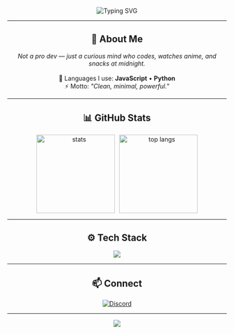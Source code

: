 <p align="center">
  <img src="https://readme-typing-svg.herokuapp.com?font=Fira+Code&pause=1000&color=6A5ACD&center=true&vCenter=true&width=500&lines=Hey+I'm+Ha+Thu;Code.+Anime.+Repeat.;Exploring+JS+%26+Python" alt="Typing SVG" />
</p>

---

<h2 align="center">👤 About Me</h2>

<p align="center">
  <i>Not a pro dev — just a curious mind who codes, watches anime, and snacks at midnight.</i><br><br>
  🖤 Languages I use: <b>JavaScript</b> • <b>Python</b><br>
  ⚡ Motto: <i>"Clean, minimal, powerful."</i>
</p>

---

<h2 align="center">📊 GitHub Stats</h2>

<p align="center" style="display: flex; justify-content: center; gap: 10px; flex-wrap: wrap;">
  <picture>
    <source 
      srcset="https://github-readme-stats.vercel.app/api?username=HaThuDangIu&show_icons=true&hide_border=true&theme=github_dark&title_color=6A5ACD&icon_color=6A5ACD" 
      media="(prefers-color-scheme: dark)" />
    <source 
      srcset="https://github-readme-stats.vercel.app/api?username=HaThuDangIu&show_icons=true&hide_border=true&theme=default&title_color=6A5ACD&icon_color=6A5ACD" 
      media="(prefers-color-scheme: light)" />
    <img height="180em" src="https://github-readme-stats.vercel.app/api?username=HaThuDangIu&show_icons=true&hide_border=true" alt="stats"/>
  </picture>

  <picture>
    <source 
      srcset="https://github-readme-stats.vercel.app/api/top-langs/?username=HaThuDangIu&hide_border=true&theme=github_dark&title_color=6A5ACD" 
      media="(prefers-color-scheme: dark)" />
    <source 
      srcset="https://github-readme-stats.vercel.app/api/top-langs/?username=HaThuDangIu&hide_border=true&theme=default&title_color=6A5ACD" 
      media="(prefers-color-scheme: light)" />
    <img height="180em" src="https://github-readme-stats.vercel.app/api/top-langs/?username=HaThuDangIu&hide_border=true" alt="top langs"/>
  </picture>
</p>

---

<h2 align="center">⚙️ Tech Stack</h2>

<p align="center">
  <img src="https://skillicons.dev/icons?i=js,python,vscode,linux,git,github&theme=dark" />
</p>

---

<h2 align="center">📫 Connect</h2>

<p align="center">
  <a href="https://discord.com/users/harryhathu._.">
    <img src="https://img.shields.io/badge/Discord-harryhathu.__.-6A5ACD?style=for-the-badge&logo=discord&logoColor=white" alt="Discord"/>
  </a>
</p>

---

<p align="center">
  <img src="https://komarev.com/ghpvc/?username=HaThuDangIu&label=Profile%20views&color=6A5ACD&style=flat-square" />
</p>

